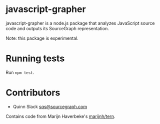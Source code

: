 javascript-grapher
==================

javascript-grapher is a node.js package that analyzes JavaScript source code and outputs its
SourceGraph representation.

Note: this package is experimental.


Running tests
=============

Run `npm test`.


Contributors
============

* Quinn Slack <sqs@sourcegraph.com>

Contains code from Marijn Haverbeke's [marijnh/tern](https://github.com/marijnh/tern).
